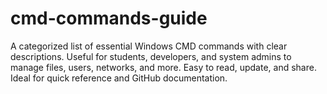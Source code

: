 # cmd-commands-guide
A categorized list of essential Windows CMD commands with clear descriptions. Useful for students, developers, and system admins to manage files, users, networks, and more. Easy to read, update, and share. Ideal for quick reference and GitHub documentation.
